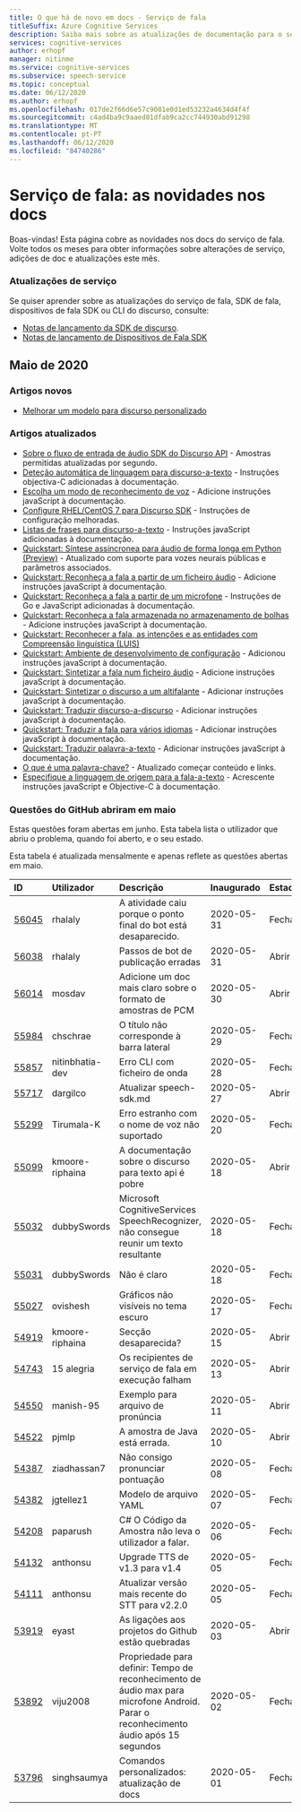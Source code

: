 ```yaml
---
title: O que há de novo em docs - Serviço de fala
titleSuffix: Azure Cognitive Services
description: Saiba mais sobre as atualizações de documentação para o serviço Azure Speech.
services: cognitive-services
author: erhopf
manager: nitinme
ms.service: cognitive-services
ms.subservice: speech-service
ms.topic: conceptual
ms.date: 06/12/2020
ms.author: erhopf
ms.openlocfilehash: 017de2f66d6e57c9081e0d1ed53232a4634d4f4f
ms.sourcegitcommit: c4ad4ba9c9aaed81dfab9ca2cc744930abd91298
ms.translationtype: MT
ms.contentlocale: pt-PT
ms.lasthandoff: 06/12/2020
ms.locfileid: "84740286"
---
```

# <a name="speech-service-whats-new-in-docs"></a>Serviço de fala: as novidades nos docs

Boas-vindas! Esta página cobre as novidades nos docs do serviço de fala. Volte todos os meses para obter informações sobre alterações de serviço, adições de doc e atualizações este mês.

### <a name="service-updates"></a>Atualizações de serviço

Se quiser aprender sobre as atualizações do serviço de fala, SDK de fala, dispositivos de fala SDK ou CLI do discurso, consulte:
* [Notas de lançamento da SDK de discurso](releasenotes.md).
* [Notas de lançamento de Dispositivos de Fala SDK](devices-sdk-release-notes.md)

## <a name="may-2020"></a>Maio de 2020

### <a name="new-articles"></a>Artigos novos

* [Melhorar um modelo para discurso personalizado](how-to-custom-speech-improve-accuracy.md)

### <a name="updated-articles"></a>Artigos atualizados

* [Sobre o fluxo de entrada de áudio SDK do Discurso API](how-to-use-audio-input-streams.md) - Amostras permitidas atualizadas por segundo.
* [Deteção automática de linguagem para discurso-a-texto](how-to-automatic-language-detection.md) - Instruções objectiva-C adicionadas à documentação.
* [Escolha um modo de reconhecimento de voz](how-to-choose-recognition-mode.md) - Adicione instruções javaScript à documentação.
* [Configure RHEL/CentOS 7 para Discurso SDK](how-to-configure-rhel-centos-7.md) - Instruções de configuração melhoradas.
* [Listas de frases para discurso-a-texto](how-to-phrase-lists.md) - Instruções javaScript adicionadas à documentação.
* [Quickstart: Síntese assíncronea para áudio de forma longa em Python (Preview)](quickstarts/text-to-speech/async-synthesis-long-form-audio.md) - Atualizado com suporte para vozes neurais públicas e parâmetros associados.
* [Quickstart: Reconheça a fala a partir de um ficheiro áudio](quickstarts/speech-to-text-from-file.md) - Adicione instruções javaScript à documentação.
* [Quickstart: Reconheça a fala a partir de um microfone](quickstarts/speech-to-text-from-microphone.md ) - Instruções de Go e JavaScript adicionadas à documentação.
* [Quickstart: Reconheça a fala armazenada no armazenamento de bolhas](quickstarts/from-blob.md) - Adicione instruções javaScript à documentação.
* [Quickstart: Reconhecer a fala, as intenções e as entidades com Compreensão linguística (LUIS)](quickstarts/intent-recognition.md)
* [Quickstart: Ambiente de desenvolvimento de configuração](quickstarts/setup-platform.md) - Adicionou instruções javaScript à documentação.
* [Quickstart: Sintetizar a fala num ficheiro áudio](quickstarts/text-to-speech-audio-file.md) - Adicione instruções javaScript à documentação.
* [Quickstart: Sintetizar o discurso a um altifalante](quickstarts/text-to-speech.md) - Adicionar instruções javaScript à documentação.
* [Quickstart: Traduzir discurso-a-discurso](quickstarts/translate-speech-to-speech.md) - Adicionar instruções javaScript à documentação.
* [Quickstart: Traduzir a fala para vários idiomas](quickstarts/translate-speech-to-text-multiple-languages.md) - Adicionar instruções javaScript à documentação.
* [Quickstart: Traduzir palavra-a-texto](quickstarts/translate-speech-to-text.md) - Adicionar instruções javaScript à documentação.
* [O que é uma palavra-chave?](custom-keyword-overview.md) - Atualizado começar conteúdo e links.
* [Especifique a linguagem de origem para a fala-a-texto](how-to-specify-source-language.md) - Acrescente instruções javaScript e Objective-C à documentação.

### <a name="github-issues-opened-in-may"></a>Questões do GitHub abriram em maio

Estas questões foram abertas em junho. Esta tabela lista o utilizador que abriu o problema, quando foi aberto, e o seu estado.  

Esta tabela é atualizada mensalmente e apenas reflete as questões abertas em maio.  

|ID|Utilizador|Descrição|Inaugurado|Estado|Tipo|
| :--- | :--- | :--- | :--- | :--- | :--- |
|[56045](https://github.com/MicrosoftDocs/azure-docs/issues/56045)|rhalaly|A atividade caiu porque o ponto final do bot está desaparecido.|2020-05-31|Fechado|Problema|
|[56038](https://github.com/MicrosoftDocs/azure-docs/issues/56038)|rhalaly|Passos de bot de publicação erradas|2020-05-31|Abrir|Problema|
|[56014](https://github.com/MicrosoftDocs/azure-docs/issues/56014)|mosdav|Adicione um doc mais claro sobre o formato de amostras de PCM|2020-05-30|Abrir|Problema|
|[55984](https://github.com/MicrosoftDocs/azure-docs/issues/55984)|chschrae|O título não corresponde à barra lateral|2020-05-29|Fechado|Problema|
|[55857](https://github.com/MicrosoftDocs/azure-docs/issues/55857)|nitinbhatia-dev|Erro CLI com ficheiro de onda|2020-05-28|Fechado|Problema|
|[55717](https://github.com/MicrosoftDocs/azure-docs/pull/55717)|dargilco|Atualizar speech-sdk.md|2020-05-27|Abrir|Pedido de puxar|
|[55299](https://github.com/MicrosoftDocs/azure-docs/issues/55299)|Tirumala-K|Erro estranho com o nome de voz não suportado|2020-05-20|Fechado|Problema|
|[55099](https://github.com/MicrosoftDocs/azure-docs/issues/55099)|kmoore-riphaina|A documentação sobre o discurso para texto api é pobre|2020-05-18|Abrir|Problema|
|[55032](https://github.com/MicrosoftDocs/azure-docs/issues/55032)|dubbySwords|Microsoft CognitiveServices SpeechRecognizer, não consegue reunir um texto resultante|2020-05-18|Fechado|Problema|
|[55031](https://github.com/MicrosoftDocs/azure-docs/issues/55031)|dubbySwords|Não é claro|2020-05-18|Fechado|Problema|
|[55027](https://github.com/MicrosoftDocs/azure-docs/issues/55027)|ovishesh|Gráficos não visíveis no tema escuro|2020-05-17|Fechado|Problema|
|[54919](https://github.com/MicrosoftDocs/azure-docs/issues/54919)|kmoore-riphaina|Secção desaparecida?|2020-05-15|Abrir|Problema|
|[54743](https://github.com/MicrosoftDocs/azure-docs/issues/54743)|15 alegria|Os recipientes de serviço de fala em execução falham|2020-05-13|Abrir|Problema|
|[54550](https://github.com/MicrosoftDocs/azure-docs/issues/54550)|manish-95|Exemplo para arquivo de pronúncia|2020-05-11|Abrir|Problema|
|[54522](https://github.com/MicrosoftDocs/azure-docs/issues/54522)|pjmlp|A amostra de Java está errada.|2020-05-10|Abrir|Problema|
|[54387](https://github.com/MicrosoftDocs/azure-docs/issues/54387)|ziadhassan7|Não consigo pronunciar pontuação|2020-05-08|Fechado|Problema|
|[54382](https://github.com/MicrosoftDocs/azure-docs/issues/54382)|jgtellez1|Modelo de arquivo YAML|2020-05-07|Fechado|Problema|
|[54208](https://github.com/MicrosoftDocs/azure-docs/issues/54208)|paparush|C# O Código da Amostra não leva o utilizador a falar.|2020-05-06|Fechado|Problema|
|[54132](https://github.com/MicrosoftDocs/azure-docs/pull/54132)|anthonsu|Upgrade TTS de v1.3 para v1.4|2020-05-05|Fechado|Pedido de puxar|
|[54111](https://github.com/MicrosoftDocs/azure-docs/pull/54111)|anthonsu|Atualizar versão mais recente do STT para v2.2.0|2020-05-05|Fechado|Pedido de puxar|
|[53919](https://github.com/MicrosoftDocs/azure-docs/issues/53919)|eyast|As ligações aos projetos do Github estão quebradas|2020-05-03|Abrir|Problema|
|[53892](https://github.com/MicrosoftDocs/azure-docs/issues/53892)|viju2008|Propriedade para definir: Tempo de reconhecimento de áudio max para microfone Android. Parar o reconhecimento áudio após 15 segundos|2020-05-02|Fechado|Problema|
|[53796](https://github.com/MicrosoftDocs/azure-docs/pull/53796)|singhsaumya|Comandos personalizados: atualização de docs|2020-05-01|Fechado|Pedido de puxar|
